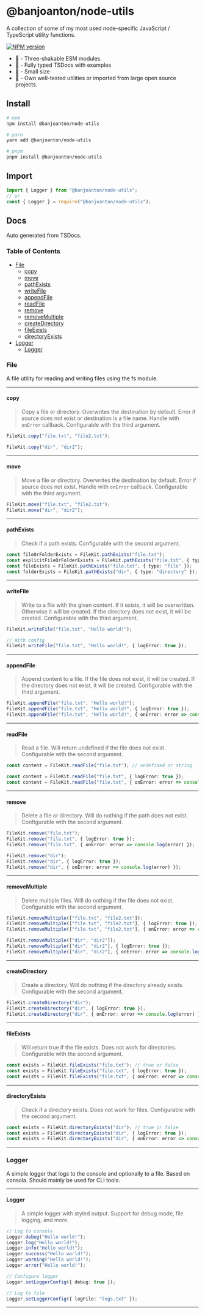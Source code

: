 # @banjoanton/node-utils

A collection of some of my most used node-specific JavaScript / TypeScript utility functions.

[![NPM version](https://img.shields.io/npm/v/@banjoanton/node-utils?color=%23c53635&label=%20)](https://www.npmjs.com/package/@banjoanton/node-utils)

-   :palm_tree: - Three-shakable ESM modules.
-   :speech_balloon: - Fully typed TSDocs with examples
-   :file_folder: - Small size
-   :bookmark: - Own well-tested utilities or imported from large open source projects.

## Install

```bash
# npm
npm install @banjoanton/node-utils

# yarn
yarn add @banjoanton/node-utils

# pnpm
pnpm install @banjoanton/node-utils
```

## Import

```ts
import { Logger } from "@banjoanton/node-utils";
// or
const { Logger } = require("@banjoanton/node-utils");
```

## Docs

Auto generated from TSDocs.

<!-- DOCS START -->

### Table of Contents

-   [File](#file)
    -   [copy](#copy)
    -   [move](#move)
    -   [pathExists](#pathExists)
    -   [writeFile](#writeFile)
    -   [appendFile](#appendFile)
    -   [readFile](#readFile)
    -   [remove](#remove)
    -   [removeMultiple](#removeMultiple)
    -   [createDirectory](#createDirectory)
    -   [fileExists](#fileExists)
    -   [directoryExists](#directoryExists)
-   [Logger](#logger)
    -   [Logger](#Logger)

### File

A file utility for reading and writing files using the fs module.

---

#### copy

> Copy a file or directory. Overwrites the destination by default. Error if source does not exist or destination is a file name. Handle with `onError` callback. Configurable with the third argument.

```ts
FileKit.copy("file.txt", "file2.txt");

FileKit.copy("dir", "dir2");
```

---

#### move

> Move a file or directory. Overwrites the destination by default. Error if source does not exist. Handle with `onError` callback. Configurable with the third argument.

```ts
FileKit.move("file.txt", "file2.txt");
FileKit.move("dir", "dir2");
```

---

#### pathExists

> Check if a path exists. Configurable with the second argument.

```ts
const fileOrFolderExists = FileKit.pathExists("file.txt");
const explicitFileOrFolderExists = FileKit.pathExists("file.txt", { type: "all" });
const fileExists = FileKit.pathExists("file.txt", { type: "file" });
const folderExists = FileKit.pathExists("dir", { type: "directory" });
```

---

#### writeFile

> Write to a file with the given content. If it exists, it will be overwritten. Otherwise it will be created. If the directory does not exist, it will be created. Configurable with the third argument.

```ts
FileKit.writeFile("file.txt", "Hello world!");

// With config
FileKit.writeFile("file.txt", "Hello world!", { logError: true });
```

---

#### appendFile

> Append content to a file. If the file does not exist, it will be created. If the directory does not exist, it will be created. Configurable with the third argument.

```ts
FileKit.appendFile("file.txt", "Hello world!");
FileKit.appendFile("file.txt", "Hello world!", { logError: true });
FileKit.appendFile("file.txt", "Hello world!", { onError: error => console.log(error) });
```

---

#### readFile

> Read a file. Will return undefined if the file does not exist. Configurable with the second argument.

```ts
const content = FileKit.readFile("file.txt"); // undefined or string

const content = FileKit.readFile("file.txt", { logError: true });
const content = FileKit.readFile("file.txt", { onError: error => console.log(error) });
```

---

#### remove

> Delete a file or directory. Will do nothing if the path does not exist. Configurable with the second argument.

```ts
FileKit.remove("file.txt");
FileKit.remove("file.txt", { logError: true });
FileKit.remove("file.txt", { onError: error => console.log(error) });

FileKit.remove("dir");
FileKit.remove("dir", { logError: true });
FileKit.remove("dir", { onError: error => console.log(error) });
```

---

#### removeMultiple

> Delete multiple files. Will do nothing if the file does not exist. Configurable with the second argument.

```ts
FileKit.removeMultiple(["file.txt", "file2.txt"]);
FileKit.removeMultiple(["file.txt", "file2.txt"], { logError: true });
FileKit.removeMultiple(["file.txt", "file2.txt"], { onError: error => console.log(error) });

FileKit.removeMultiple(["dir", "dir2"]);
FileKit.removeMultiple(["dir", "dir2"], { logError: true });
FileKit.removeMultiple(["dir", "dir2"], { onError: error => console.log(error) });
```

---

#### createDirectory

> Create a directory. Will do nothing if the directory already exists. Configurable with the second argument.

```ts
FileKit.createDirectory("dir");
FileKit.createDirectory("dir", { logError: true });
FileKit.createDirectory("dir", { onError: error => console.log(error) });
```

---

#### fileExists

> Will return true if the file exists. Does not work for directories. Configurable with the second argument.

```ts
const exists = FileKit.fileExists("file.txt"); // true or false
const exists = FileKit.fileExists("file.txt", { logError: true });
const exists = FileKit.fileExists("file.txt", { onError: error => console.log(error) });
```

---

#### directoryExists

> Check if a directory exists. Does not work for files. Configurable with the second argument.

```ts
const exists = FileKit.directoryExists("dir"); // true or false
const exists = FileKit.directoryExists("dir", { logError: true });
const exists = FileKit.directoryExists("dir", { onError: error => console.log(error) });
```

---

### Logger

A simple logger that logs to the console and optionally to a file. Based on consola. Should mainly be used for CLI tools.

---

#### Logger

> A simple logger with styled output. Support for debug mode, file logging, and more.

```ts
// Log to console
Logger.debug("Hello world!");
Logger.log("Hello world!");
Logger.info("Hello world!");
Logger.success("Hello world!");
Logger.warning("Hello world!");
Logger.error("Hello world!");

// Configure logger
Logger.setLoggerConfig({ debug: true });

// Log to file
Logger.setLoggerConfig({ logFile: "logs.txt" });
```

---

<!-- DOCS END -->
